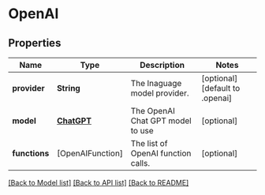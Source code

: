 # OpenAI

## Properties
Name | Type | Description | Notes
------------ | ------------- | ------------- | -------------
**provider** | **String** | The lnaguage model provider. | [optional] [default to .openai]
**model** | [**ChatGPT**](ChatGPT.md) | The OpenAI Chat GPT model to use | [optional] 
**functions** | [OpenAIFunction] | The list of OpenAI function calls. | [optional] 

[[Back to Model list]](../README.md#documentation-for-models) [[Back to API list]](../README.md#documentation-for-api-endpoints) [[Back to README]](../README.md)


